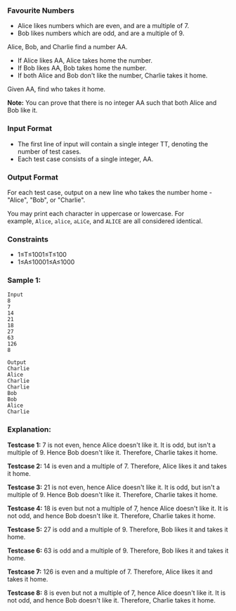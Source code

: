 ### Favourite Numbers

-   Alice likes numbers which are even, and are a multiple of 7.
-   Bob likes numbers which are odd, and are a multiple of 9.

Alice, Bob, and Charlie find a number AA.

-   If Alice likes AA, Alice takes home the number.
-   If Bob likes AA, Bob takes home the number.
-   If both Alice and Bob don't like the number, Charlie takes it home.

Given AA, find who takes it home.

**Note:** You can prove that there is no integer AA such that both Alice and Bob like it.

### Input Format

-   The first line of input will contain a single integer TT, denoting the number of test cases.
-   Each test case consists of a single integer, AA.

### Output Format

For each test case, output on a new line who takes the number home - "Alice", "Bob", or "Charlie".

You may print each character in uppercase or lowercase. For example, `Alice`, `alice`, `aLiCe`, and `ALICE` are all considered identical.

### Constraints

-   1≤T≤1001≤T≤100
-   1≤A≤10001≤A≤1000

### Sample 1:

```
Input
8
7
14
21
18
27
63
126
8
```

```
Output
Charlie
Alice
Charlie
Charlie
Bob
Bob
Alice
Charlie
```

### Explanation:

**Testcase 1:** 7 is not even, hence Alice doesn't like it. It is odd, but isn't a multiple of 9. Hence Bob doesn't like it. Therefore, Charlie takes it home.

**Testcase 2:** 14 is even and a multiple of 7. Therefore, Alice likes it and takes it home.

**Testcase 3:** 21 is not even, hence Alice doesn't like it. It is odd, but isn't a multiple of 9. Hence Bob doesn't like it. Therefore, Charlie takes it home.

**Testcase 4:** 18 is even but not a multiple of 7, hence Alice doesn't like it. It is not odd, and hence Bob doesn't like it. Therefore, Charlie takes it home.

**Testcase 5:** 27 is odd and a multiple of 9. Therefore, Bob likes it and takes it home.

**Testcase 6:** 63 is odd and a multiple of 9. Therefore, Bob likes it and takes it home.

**Testcase 7:** 126 is even and a multiple of 7. Therefore, Alice likes it and takes it home.

**Testcase 8:** 8 is even but not a multiple of 7, hence Alice doesn't like it. It is not odd, and hence Bob doesn't like it. Therefore, Charlie takes it home.
